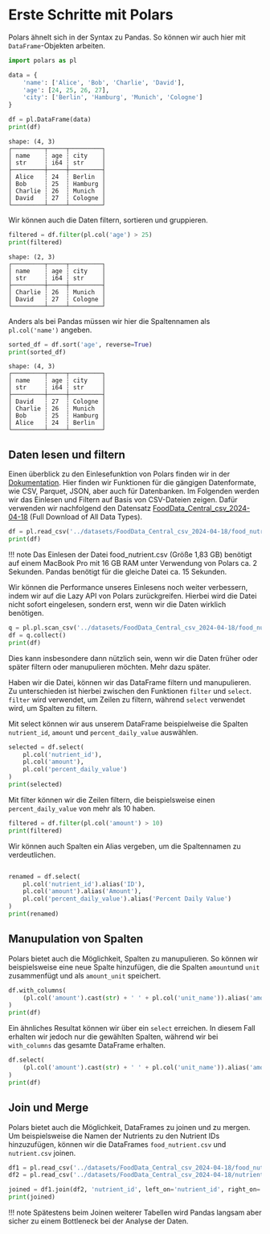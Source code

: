 # Erste Schritte mit Polars

Polars ähnelt sich in der Syntax zu Pandas. So können wir auch hier mit `DataFrame`-Objekten arbeiten. 

```python
import polars as pl

data = {
    'name': ['Alice', 'Bob', 'Charlie', 'David'],
    'age': [24, 25, 26, 27],
    'city': ['Berlin', 'Hamburg', 'Munich', 'Cologne']
}

df = pl.DataFrame(data)
print(df)
```

```
shape: (4, 3)
┌─────────┬─────┬─────────┐
│ name    ┆ age ┆ city    │
│ str     ┆ i64 ┆ str     │
├─────────┼─────┼─────────┤
│ Alice   ┆ 24  ┆ Berlin  │
│ Bob     ┆ 25  ┆ Hamburg │
│ Charlie ┆ 26  ┆ Munich  │
│ David   ┆ 27  ┆ Cologne │
└─────────┴─────┴─────────┘
```

Wir können auch die Daten filtern, sortieren und gruppieren. 

```python
filtered = df.filter(pl.col('age') > 25)
print(filtered)
```

```
shape: (2, 3)
┌─────────┬─────┬─────────┐
│ name    ┆ age ┆ city    │
│ str     ┆ i64 ┆ str     │
├─────────┼─────┼─────────┤
│ Charlie ┆ 26  ┆ Munich  │
│ David   ┆ 27  ┆ Cologne │
└─────────┴─────┴─────────┘
```

Anders als bei Pandas müssen wir hier die Spaltennamen als `pl.col('name')` angeben.

```python
sorted_df = df.sort('age', reverse=True)
print(sorted_df)
```

```
shape: (4, 3)
┌─────────┬─────┬─────────┐
│ name    ┆ age ┆ city    │
│ str     ┆ i64 ┆ str     │
├─────────┼─────┼─────────┤
│ David   ┆ 27  ┆ Cologne │
│ Charlie ┆ 26  ┆ Munich  │
│ Bob     ┆ 25  ┆ Hamburg │
│ Alice   ┆ 24  ┆ Berlin  │
└─────────┴─────┴─────────┘
```

## Daten lesen und filtern

Einen überblick zu den Einlesefunktion von Polars finden wir in der [Dokumentation](https://docs.pola.rs/user-guide/io/). Hier finden wir Funktionen für die gängigen Datenformate, wie CSV, Parquet, JSON, aber auch für Datenbanken. Im Folgenden werden wir das Einlesen und Filtern auf Basis von CSV-Dateien zeigen. Dafür verwenden wir nachfolgend den Datensatz [FoodData_Central_csv_2024-04-18](https://fdc.nal.usda.gov/download-datasets.html) (Full Download of All Data Types).

```python
df = pl.read_csv('../datasets/FoodData_Central_csv_2024-04-18/food_nutrient.csv')
print(df)
```

!!! note
    Das Einlesen der Datei food_nutrient.csv (Größe 1,83 GB) benötigt auf einem MacBook Pro mit 16 GB RAM unter Verwendung von Polars ca. 2 Sekunden. Pandas benötigt für die gleiche Datei ca. 15 Sekunden.

Wir können die Performance unseres Einlesens noch weiter verbessern, indem wir auf die Lazy API von Polars zurückgreifen. Hierbei wird die Datei nicht sofort eingelesen, sondern erst, wenn wir die Daten wirklich benötigen. 

```python
q = pl.pl.scan_csv('../datasets/FoodData_Central_csv_2024-04-18/food_nutrient.csv')
df = q.collect()
print(df)
```
Dies kann insbesondere dann nützlich sein, wenn wir die Daten früher oder später filtern oder manupulieren möchten. Mehr dazu später.

Haben wir die Datei, können wir das DataFrame filtern und manupulieren. Zu unterschieden ist hierbei zwischen den Funktionen `filter` und `select`. `filter` wird verwendet, um Zeilen zu filtern, während `select` verwendet wird, um Spalten zu filtern.


Mit select können wir aus unserem DataFrame beispielweise die Spalten `nutrient_id`, `amount` und `percent_daily_value` auswählen.
```python
selected = df.select(
    pl.col('nutrient_id'),
    pl.col('amount'),
    pl.col('percent_daily_value')
)
print(selected)
```

Mit filter können wir die Zeilen filtern, die beispielsweise einen `percent_daily_value` von mehr als 10 haben.
```python
filtered = df.filter(pl.col('amount') > 10)
print(filtered)
```

Wir können auch Spalten ein Alias vergeben, um die Spaltennamen zu verdeutlichen. 
```python

renamed = df.select(
    pl.col('nutrient_id').alias('ID'),
    pl.col('amount').alias('Amount'),
    pl.col('percent_daily_value').alias('Percent Daily Value')
)
print(renamed)
```

## Manupulation von Spalten

Polars bietet auch die Möglichkeit, Spalten zu manupulieren. So können wir beispielsweise eine neue Spalte hinzufügen, die die Spalten `amount`und `unit` zusammenfügt und als `amount_unit` speichert. 

```python
df.with_columns(
    (pl.col('amount').cast(str) + ' ' + pl.col('unit_name')).alias('amount_with_unit')
)
print(df)
```

Ein ähnliches Resultat können wir über ein `select` erreichen. In diesem Fall erhalten wir jedoch nur die gewählten Spalten, während wir bei `with_columns` das gesamte DataFrame erhalten.

```python
df.select(
    (pl.col('amount').cast(str) + ' ' + pl.col('unit_name')).alias('amount')
)
print(df)
```


## Join und Merge

Polars bietet auch die Möglichkeit, DataFrames zu joinen und zu mergen. Um beispielsweise die Namen der Nutrients zu den Nutrient IDs hinzuzufügen, können wir die DataFrames `food_nutrient.csv` und `nutrient.csv` joinen.

```python
df1 = pl.read_csv('../datasets/FoodData_Central_csv_2024-04-18/food_nutrient.csv')
df2 = pl.read_csv('../datasets/FoodData_Central_csv_2024-04-18/nutrient.csv')

joined = df1.join(df2, 'nutrient_id', left_on='nutrient_id', right_on='id')
print(joined)
```

!!! note
    Spätestens beim Joinen weiterer Tabellen wird Pandas langsam aber sicher zu einem Bottleneck bei der Analyse der Daten.





